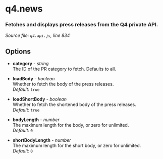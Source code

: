 # q4.news

### Fetches and displays press releases from the Q4 private API.

*Source file: `q4.api.js`, line 834*  



## Options
- **category** - *string*  
The ID of the PR category to fetch. Defaults to all.  

- **loadBody** - *boolean*  
Whether to fetch the body of the press releases.  
*Default:* `true`  

- **loadShortBody** - *boolean*  
Whether to fetch the shortened body of the press releases.  
*Default:* `true`  

- **bodyLength** - *number*  
The maximum length for the body, or zero for unlimited.  
*Default:* `0`  

- **shortBodyLength** - *number*  
The maximum length for the short body, or zero for unlimited.  
*Default:* `0`  


